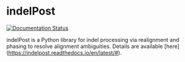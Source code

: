 # indelPost

[![Documentation Status](https://readthedocs.org/projects/indelpost/badge/?version=latest)](https://indelpost.readthedocs.io/en/latest/?badge=latest)

indelPost is a Python library for indel processing via realignment and phasing to resolve alignment ambiguities. Details are available [here] (https://indelpost.readthedocs.io/en/latest/#).

 
